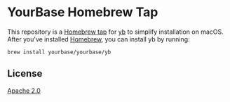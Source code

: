# YourBase Homebrew Tap

This repository is a [Homebrew tap][] for [yb][] to simplify installation on
macOS. After you've installed [Homebrew][], you can install yb by running:

```
brew install yourbase/yourbase/yb
```

[yb]: https://github.com/yourbase/yb
[Homebrew]: https://brew.sh/
[Homebrew tap]: https://docs.brew.sh/Taps

## License

[Apache 2.0](LICENSE)
